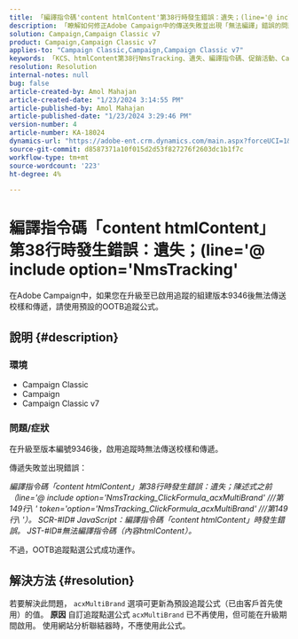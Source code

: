 ```yaml
---
title: 「編譯指令碼'content htmlContent'第38行時發生錯誤：遺失；(line='@ include option='NmsTracking'」
description: 「瞭解如何修正Adobe Campaign中的傳送失敗並出現「無法編譯」錯誤的問題。 使用預設追蹤公式。」
solution: Campaign,Campaign Classic v7
product: Campaign,Campaign Classic v7
applies-to: "Campaign Classic,Campaign,Campaign Classic v7"
keywords: 「KCS、htmlContent第38行NmsTracking、遺失、編譯指令碼、促銷活動、Campaign Classic」
resolution: Resolution
internal-notes: null
bug: false
article-created-by: Amol Mahajan
article-created-date: "1/23/2024 3:14:55 PM"
article-published-by: Amol Mahajan
article-published-date: "1/23/2024 3:29:46 PM"
version-number: 4
article-number: KA-18024
dynamics-url: "https://adobe-ent.crm.dynamics.com/main.aspx?forceUCI=1&pagetype=entityrecord&etn=knowledgearticle&id=49f60928-02ba-ee11-a569-6045bd006c82"
source-git-commit: d8587371a10f015d2d53f827276f2603dc1b1f7c
workflow-type: tm+mt
source-wordcount: '223'
ht-degree: 4%

---
```


# 編譯指令碼「content htmlContent」第38行時發生錯誤：遺失；(line=&#39;@ include option=&#39;NmsTracking&#39;


在Adobe Campaign中，如果您在升級至已啟用追蹤的組建版本9346後無法傳送校樣和傳遞，請使用預設的OOTB追蹤公式。

## 說明 {#description}


### <b>環境</b>

- Campaign Classic
- Campaign
- Campaign Classic v7




### <b>問題/症狀</b>

在升級至版本編號9346後，啟用追蹤時無法傳送校樣和傳遞。

傳遞失敗並出現錯誤：

*編譯指令碼「content htmlContent」第38行時發生錯誤：遺失；陳述式之前（line=&#39;@ include option=&#39;NmsTracking_ClickFormula_acxMultiBrand&#39; ///第149行\ &#39; token=&#39;option=&#39;NmsTracking_ClickFormula_acxMultiBrand&#39; ///第149行\ &#39;）。 SCR-#ID# JavaScript：編譯指令碼「content htmlContent」時發生錯誤。 JST-#ID#無法編譯指令碼（內容htmlContent）。*

不過，OOTB追蹤點選公式成功運作。


## 解決方法 {#resolution}


若要解決此問題， `acxMultiBrand` 選項可更新為預設追蹤公式（已由客戶首先使用）的值。
<b>原因</b>
自訂追蹤點選公式 `acxMultiBrand` 已不再使用，但可能在升級期間啟用。 使用網站分析聯結器時，不應使用此公式。






